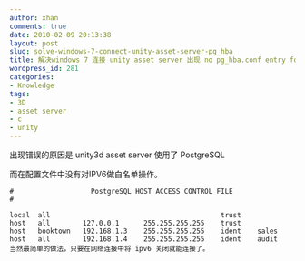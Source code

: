 ```yaml
---
author: xhan
comments: true
date: 2010-02-09 20:13:38
layout: post
slug: solve-windows-7-connect-unity-asset-server-pg_hba
title: 解决windows 7 连接 unity asset server 出现 no pg_hba.conf entry for host 的错误
wordpress_id: 281
categories:
- Knowledge
tags:
- 3D
- asset server
- c
- unity
---
```


出现错误的原因是 unity3d asset server 使用了 PostgreSQL

而在配置文件中没有对IPV6做白名单操作。

    
    #                   PostgreSQL HOST ACCESS CONTROL FILE
    #
    
    local  all                                          trust
    host   all        127.0.0.1      255.255.255.255    trust
    host   booktown   192.168.1.3    255.255.255.255    ident    sales
    host   all        192.168.1.4    255.255.255.255    ident    audit
    当然最简单的做法，只要在网络连接中将 ipv6 关闭就能连接了。
